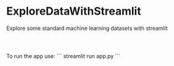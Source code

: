 # ExploreDataWithStreamlit
Explore some standard machine learning datasets with streamlit

#
<br/>
To run the app use:
```
streamlit run app.py
```
